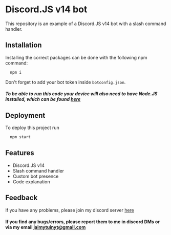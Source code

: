 
# Discord.JS v14 bot

This repository is an example of a Discord.JS v14 bot with a slash command handler.


## Installation

Installing the correct packages can be done with the following npm command:

```bash
  npm i
```
Don't forget to add your bot token inside `botconfig.json`.
##### To be able to run this code your device will also need to have Node.JS installed, which can be found [here](https://nodejs.org/en/download)
    
## Deployment

To deploy this project run

```bash
  npm start
```


## Features

- Discord.JS v14
- Slash command handler
- Custom bot presence
- Code explanation 


## Feedback

If you have any problems, please join my discord server [here](https://discord.gg/D8ZcY8SJdy)
#### If you find any bugs/errors, please report them to me in discord DMs or via my email jaimytuinyt@gmail.com

